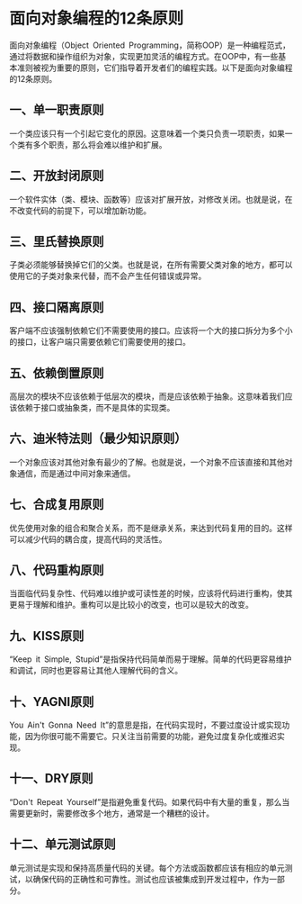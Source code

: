 # 面向对象编程的12条原则

 面向对象编程（Object Oriented Programming，简称OOP）是一种编程范式，通过将数据和操作组织为对象，实现更加灵活的编程方式。在OOP中，有一些基本准则被视为重要的原则，它们指导着开发者们的编程实践。以下是面向对象编程的12条原则。


## 一、单一职责原则

  
一个类应该只有一个引起它变化的原因。这意味着一个类只负责一项职责，如果一个类有多个职责，那么将会难以维护和扩展。
 

## 二、开放封闭原则

  

一个软件实体（类、模块、函数等）应该对扩展开放，对修改关闭。也就是说，在不改变代码的前提下，可以增加新功能。

  

## 三、里氏替换原则

  

子类必须能够替换掉它们的父类。也就是说，在所有需要父类对象的地方，都可以使用它的子类对象来代替，而不会产生任何错误或异常。

  

## 四、接口隔离原则

  

客户端不应该强制依赖它们不需要使用的接口。应该将一个大的接口拆分为多个小的接口，让客户端只需要依赖它们需要使用的接口。

  

## 五、依赖倒置原则

  

高层次的模块不应该依赖于低层次的模块，而是应该依赖于抽象。这意味着我们应该依赖于接口或抽象类，而不是具体的实现类。

  

## 六、迪米特法则（最少知识原则）

  

一个对象应该对其他对象有最少的了解。也就是说，一个对象不应该直接和其他对象通信，而是通过中间对象来通信。

  

## 七、合成复用原则

  

优先使用对象的组合和聚合关系，而不是继承关系，来达到代码复用的目的。这样可以减少代码的耦合度，提高代码的灵活性。

  

## 八、代码重构原则

  

当面临代码复杂性、代码难以维护或可读性差的时候，应该将代码进行重构，使其更易于理解和维护。重构可以是比较小的改变，也可以是较大的改变。

  

## 九、KISS原则

  

“Keep it Simple, Stupid”是指保持代码简单而易于理解。简单的代码更容易维护和调试，同时也更容易让其他人理解代码的含义。

  

## 十、YAGNI原则

You Ain't Gonna Need It”的意思是指，在代码实现时，不要过度设计或实现功能，因为你很可能不需要它。只关注当前需要的功能，避免过度复杂化或推迟实现。

  

## 十一、DRY原则

  

“Don't Repeat Yourself”是指避免重复代码。如果代码中有大量的重复，那么当需要更新时，需要修改多个地方，通常是一个糟糕的设计。

  

## 十二、单元测试原则

  

单元测试是实现和保持高质量代码的关键。每个方法或函数都应该有相应的单元测试，以确保代码的正确性和可靠性。测试也应该被集成到开发过程中，作为一部分。